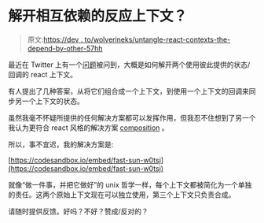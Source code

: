 # 解开相互依赖的反应上下文？

> 原文:[https://dev . to/wolverineks/untangle-react-contexts-the-depend-by-other-57hh](https://dev.to/wolverineks/untangle-react-contexts-that-depend-on-each-other-57hh)

最近在 Twitter 上有一个[问题](https://twitter.com/ovidme/status/1162873760489381894)被问到，大概是如何解开两个使用彼此提供的状态/回调的 react 上下文。

有人提出了几种答案，从将它们组合成一个上下文，到使用一个上下文的回调来同步另一个上下文的状态。

虽然我毫不怀疑所提供的任何解决方案都可以发挥作用，但我忍不住想到了另一个我认为更符合 react 风格的解决方案 [composition](https://dev.to/bouhm/thinking-in-react-component-composition-fp5) 。

所以，事不宜迟，我的解决方案是:

[https://codesandbox.io/embed/fast-sun-w0tsj](https://codesandbox.io/embed/fast-sun-w0tsj)

就像“做一件事，并把它做好”的 unix 哲学一样，每个上下文都被简化为一个单独的责任。这两个原始上下文现在可以独立使用，第三个上下文只负责合成。

请随时提供反馈。好吗？不好？赞成/反对的？